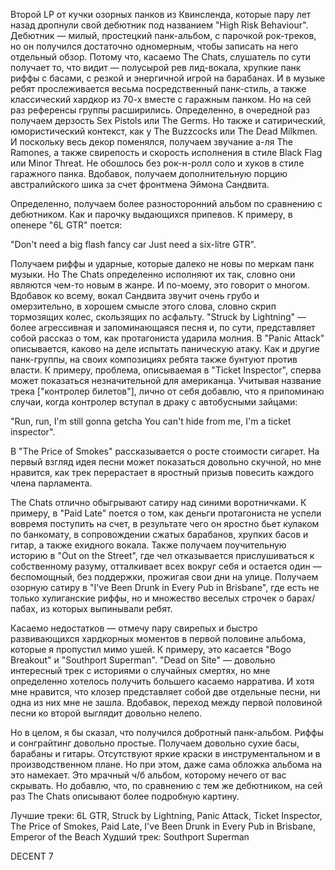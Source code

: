 Второй LP от кучки озорных панков из Квинсленда, которые пару лет назад дропнули свой дебютник под названием "High Risk Behaviour". Дебютник — милый, простецкий панк-альбом, с парочкой рок-треков, но он получился достаточно одномерным, чтобы записать на него отдельный обзор. Потому что, касаемо The Chats, слушатель по сути получает то, что видит — полусырой рев лид-вокала, хрупкие панк риффы с басами, с резкой и энергичной игрой на барабанах. И в музыке ребят прослеживается весьма посредственный панк-стиль, а также классический хардкор из 70-х вместе с гаражным панком. Но на сей раз референсы группы расширились. Определенно, в очередной раз получаем дерзость Sex Pistols или The Germs. Но также и сатирический, юмористический контекст, как у The Buzzcocks или The Dead Milkmen. И поскольку весь декор поменялся, получаем звучание а-ля The Ramones, а также свирепость и скорость исполнения в стиле Black Flag или Minor Threat. Не обошлось без рок-н-ролл соло и хуков в стиле гаражного панка. Вдобавок, получаем дополнительную порцию австралийского шика за счет фронтмена Эймона Сандвита.

Определенно, получаем более разносторонний альбом по сравнению с дебютником. Как и парочку выдающихся припевов. К примеру, в опенере "6L GTR" поется:

"Don't need a big flash fancy car
Just need a six-litre GTR".

Получаем риффы и ударные, которые далеко не новы по меркам панк музыки. Но The Chats определенно исполняют их так, словно они являются чем-то новым в жанре. И по-моему, это говорит о многом. Вдобавок ко всему, вокал Сандвита звучит очень грубо и омерзительно, в хорошем смысле этого слова, словно скрип тормозящих колес, скользящих по асфальту. "Struck by Lightning" — более агрессивная и запоминающаяся песня и, по сути, представляет собой рассказ о том, как протагониста ударила молния. В "Panic Attack" описывается, каково на деле испытать паническую атаку. Как и другие панк-группы, на своих композициях ребята также бунтуют против власти. К примеру, проблема, описываемая в "Ticket Inspector", сперва может показаться незначительной для американца. Учитывая название трека ["контролер билетов"], лично от себя добавлю, что я припоминаю случаи, когда контролер вступал в драку с автобусными зайцами:

"Run, run, I'm still gonna getcha
You can't hide from me, I'm a ticket inspector".

В "The Price of Smokes" рассказывается о росте стоимости сигарет. На первый взгляд идея песни может показаться довольно скучной, но мне нравится, как трек перерастает в яростный призыв повесить каждого члена парламента.

The Chats отлично обыгрывают сатиру над синими воротничками. К примеру, в "Paid Late" поется о том, как деньги протагониста не успели вовремя поступить на счет, в результате чего он яростно бьет кулаком по банкомату, в сопровождении сжатых барабанов, хрупких басов и гитар, а также ехидного вокала. Также получаем поучительную историю в "Out on the Street", где чел отказывается прислушиваться к собственному разуму, отталкивает всех вокруг себя и остается один — беспомощный, без поддержки, прожигая свои дни на улице. Получаем озорную сатиру в "I've Been Drunk in Every Pub in Brisbane", где есть не только хулиганские риффы, но и множество веселых строчек о барах/пабах, из которых выпинывали ребят.

Касаемо недостатков — отмечу пару свирепых и быстро развивающихся хардкорных моментов в первой половине альбома, которые я пропустил мимо ушей. К примеру, это касается "Bogo Breakout" и "Southport Superman". "Dead on Site" — довольно интересный трек с историями о случайных смертях, но мне определенно хотелось получить большего касаемо нарратива. И хотя мне нравится, что клозер представляет собой две отдельные песни, ни одна из них мне не зашла. Вдобавок, переход между первой половиной песни ко второй выглядит довольно нелепо.

Но в целом, я бы сказал, что получился добротный панк-альбом. Риффы и сонграйтинг довольно простые. Получаем довольно сухие басы, барабаны и гитары. Отсутствуют яркие краски в инструментальном и в производственном плане. Но при этом, даже сама обложка альбома на это намекает. Это мрачный ч/б альбом, которому нечего от вас скрывать. Но добавлю, что, по сравнению с тем же дебютником, на сей раз The Chats описывают более подробную картину.

Лучшие треки: 6L GTR, Struck by Lightning, Panic Attack, Ticket Inspector, The Price of Smokes, Paid Late, I've Been Drunk in Every Pub in Brisbane, Emperor of the Beach
Худший трек: Southport Superman

DECENT 7
